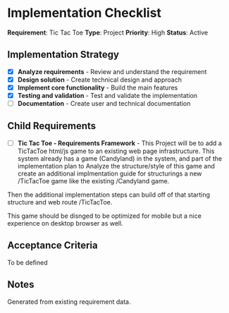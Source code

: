 # Implementation Checklist

**Requirement**: Tic Tac Toe
**Type**: Project
**Priority**: High
**Status**: Active

## Implementation Strategy
- [x] **Analyze requirements** - Review and understand the requirement
- [x] **Design solution** - Create technical design and approach
- [x] **Implement core functionality** - Build the main features
- [x] **Testing and validation** - Test and validate the implementation
- [ ] **Documentation** - Create user and technical documentation

## Child Requirements
- [ ] **Tic Tac Toe - Requirements Framework** - This Project will be to add a TicTacToe html/js game to an existing web page infrastructure. This system already has a game (Candyland) in the system, and part of the implementation plan to Analyze the structure/style of this game and create an additional implmentation guide for structurings a new /TicTacToe game like the existing /Candyland game.


Then the additional implementation steps can build off of that starting structure and web route /TicTacToe.

This game should be disnged to be optimized for mobile but a nice experience on desktop browser as well.

## Acceptance Criteria
To be defined

## Notes
Generated from existing requirement data.